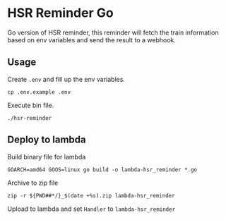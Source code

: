 HSR Reminder Go
===

Go version of HSR reminder, this reminder will fetch the train information based on env variables and send the result to a webhook.

## Usage

Create `.env` and fill up the env variables.

```
cp .env.example .env
```

Execute bin file.

```
./hsr-reminder
```

## Deploy to lambda

Build binary file for lambda

```
GOARCH=amd64 GOOS=linux go build -o lambda-hsr_reminder *.go
```

Archive to zip file

```
zip -r ${PWD##*/}_$(date +%s).zip lambda-hsr_reminder
```

Upload to lambda and set `Handler` to `lambda-hsr_reminder`
